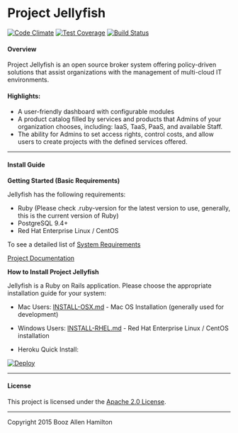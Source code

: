 Project Jellyfish
=======

[![Code Climate](https://codeclimate.com/github/projectjellyfish/api/badges/gpa.svg)](https://codeclimate.com/github/projectjellyfish/api)
[![Test Coverage](https://codeclimate.com/github/projectjellyfish/api/badges/coverage.svg)](https://codeclimate.com/github/projectjellyfish/api/coverage)
[![Build Status](https://travis-ci.org/projectjellyfish/api.svg?branch=master)](https://travis-ci.org/projectjellyfish/api)

#### Overview

Project Jellyfish is an open source broker system offering policy-driven solutions that assist organizations with the management of multi-cloud IT environments.

#### Highlights:

* A user-friendly dashboard with configurable modules
* A product catalog filled by services and products that Admins of your organization chooses, including: IaaS, TaaS, PaaS, and available Staff.
* The ability for Admins to set access rights, control costs, and allow users to create projects with the defined services offered.

-----

#### Install Guide

**Getting Started (Basic Requirements)**

Jellyfish has the following requirements:

* Ruby (Please check .ruby-version for the latest version to use, generally, this is the current version of Ruby)
* PostgreSQL 9.4+
* Red Hat Enterprise Linux / CentOS

To see a detailed list of [System Requirements](http://projectjellyfish.readthedocs.org/requirements/)

[Project Documentation](http://projectjellyfish.readthedocs.org)

**How to Install Project Jellyfish**

Jellyfish is a Ruby on Rails application.  Please choose the appropriate installation guide for your system:

* Mac Users: [INSTALL-OSX.md](http://projectjellyfish.readthedocs.org/install-guides/mac/) - Mac OS Installation (generally used for development)

* Windows Users: [INSTALL-RHEL.md](http://projectjellyfish.readthedocs.org/install-guides/rhel/)  - Red Hat Enterprise Linux / CentOS installation

* Heroku Quick Install:

[![Deploy](https://www.herokucdn.com/deploy/button.png)](https://heroku.com/deploy?template=https://github.com/projectjellyfish/api/tree/distributions/heroku-button)


-----
#### License

This project is licensed under the [Apache 2.0 License](http://projectjellyfish.readthedocs.org/#license).

-----
Copyright 2015 Booz Allen Hamilton
